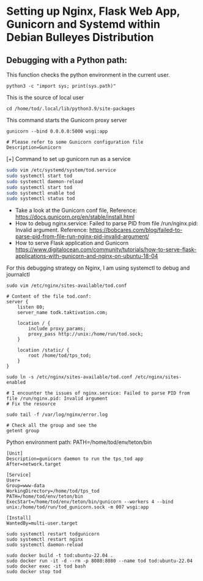 # Setting up Nginx, Flask Web App, Gunicorn and Systemd within Debian Bulleyes Distribution

## Debugging with a Python path:

This function checks the python environment in the current user.

```
python3 -c "import sys; print(sys.path)"
```

This is the source of local user 
```
cd /home/tod/.local/lib/python3.9/site-packages
```

This command starts the Gunicorn proxy server
```
gunicorn --bind 0.0.0.0:5000 wsgi:app
```
```
# Please refer to some Gunicorn configuration file
Description=Gunicorn
```
[+] Command to set up gunicorn run as a service
``` bash
sudo vim /etc/systemd/system/tod.service
sudo systemctl start tod
sudo systemctl daemon-reload
sudo systemctl start tod
sudo systemctl enable tod
sudo systemctl status tod

```

- Take a look at the Gunicorn conf file, Reference: https://docs.gunicorn.org/en/stable/install.html
- How to debug nginx.service: Failed to parse PID from file /run/nginx.pid: Invalid argument.
Reference: https://bobcares.com/blog/failed-to-parse-pid-from-file-run-nginx-pid-invalid-argument/
- How to serve Flask application and Gunicorn
https://www.digitalocean.com/community/tutorials/how-to-serve-flask-applications-with-gunicorn-and-nginx-on-ubuntu-18-04

For this debugging strategy on Nginx, I am using systemctl to debug and journalctl
```
sudo vim /etc/nginx/sites-available/tod.conf

# Content of the file tod.conf:
server {
    listen 80;
    server_name todk.taktivation.com;

    location / {
        include proxy_params;
        proxy_pass http://unix:/home/run/tod.sock;
    }

    location /static/ {
        root /home/tod/tps_tod;
    }
}

sudo ln -s /etc/nginx/sites-available/tod.conf /etc/nginx/sites-enabled

# I encounter the issues of nginx.service: Failed to parse PID from file /run/nginx.pid: Invalid argument
# Fix the resource

sudo tail -f /var/log/nginx/error.log

# Check all the group and see the 
getent group
```

Python environment path: PATH=/home/tod/env/teton/bin
```
[Unit]
Description=gunicorn daemon to run the tps_tod app
After=network.target

[Service]
User=
Group=www-data
WorkingDirectory=/home/tod/tps_tod
PATH=/home/tod/env/teton/bin
ExecStart=/home/tod/env/teton/bin/gunicorn --workers 4 --bind unix:/home/tod/run/tod_gunicorn.sock -m 007 wsgi:app

[Install]
WantedBy=multi-user.target
```
```
sudo systemctl restart todgunicorn
sudo systemctl restart nginx
sudo systemctl daemon-reload
```
```
sudo docker build -t tod:ubuntu-22.04 .
sudo docker run -it -d --rm -p 8080:8080 --name tod tod:ubuntu-22.04
sudo docker exec -it tod bash
sudo docker stop tod
```
